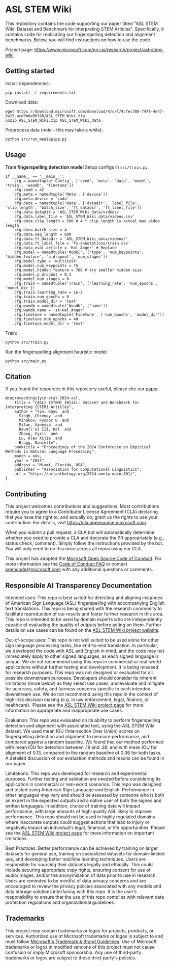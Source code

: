# ASL STEM Wiki

This repository contains the code supporting our paper titled "ASL STEM Wiki: Dataset and Benchmark for Interpreting STEM Articles". Specifically, it contains code for replicating our fingerspelling detection and alignment benchmarks. Below, you will find instructions on how to use the code. 

Project page: https://www.microsoft.com/en-us/research/project/asl-stem-wiki

## Getting started

Install dependencies: 
```
pip install -r requirements.txt
```
Download data: 
```
wget https://download.microsoft.com/download/4/c/f/4cfec788-7478-4e47-9a15-ace9b6a96198/ASL_STEM_Wiki.zip
unzip ASL_STEM_Wiki.zip ASL_STEM_Wiki_data
```
Preprocess data (note - this may take a while):
```
python src/run_mediapipe.py 
```

## Usage
**Train fingerspelling detection model**
Setup configs in `src/train.py`:
```
if __name__ == '__main__':
    cfg = namedtuple('Config', ['seed', 'meta', 'data', 'model', 'train', 'wandb', 'finetune'])
    cfg.seed = 42
    cfg.meta = namedtuple('Meta', ['device'])
    cfg.meta.device = 'cuda'
    cfg.data = namedtuple('Data', ['datadir', 'label_file', 'clip_length', 'batch_size', 'ft_datadir', 'ft_label_file'])
    cfg.data.datadir = 'ASL_STEM_Wiki_data/videos/'
    cfg.data.label_file = 'ASL_STEM_Wiki_data/videos.csv'
    cfg.data.clip_length = 500 # 4 * clip_length is actual max video length
    cfg.data.batch_size = 4
    cfg.data.seq_length = 600
    cfg.data.ft_datadir = 'ASL_STEM_Wiki_data/videos/'
    cfg.data.ft_label_file = 'fs-annotations/train.csv'
    cfg.data.eval_article = 'Hal Anger' # Replace 
    cfg.model = namedtuple('Model', ['type', 'num_keypoints', 'hidden_feature', 'p_dropout', 'num_stages'])
    cfg.model.type = 'multitask'
    cfg.model.num_keypoints = 75
    cfg.model.hidden_feature = 768 # try smaller hidden size
    cfg.model.p_dropout = 0.3
    cfg.model.num_stages = 6
    cfg.train = namedtuple('Train', ['learning_rate', 'num_epochs', 'model_dir'])
    cfg.train.learning_rate = 1e-3
    cfg.train.num_epochs = 0
    cfg.train.model_dir = 'test'
    cfg.wandb = namedtuple('Wandb', ['name'])
    cfg.wandb.name = 'st-Hal_Anger'
    cfg.finetune = namedtuple('Finetune', ['num_epochs', 'model_dir'])
    cfg.finetune.num_epochs = 40
    cfg.finetune.model_dir = 'test'
```


Train:
```
python src/train.py
```
Run the fingerspelling alignment heuristic model:
```
python src/main.py
```

## Citation
If you found the resources in this repository useful, please cite our [paper](https://aclanthology.org/2024.emnlp-main.801/).

```
@inproceedings{yin-etal-2024-asl,
    title = "{ASL} {STEM} {W}iki: Dataset and Benchmark for Interpreting {STEM} Articles",
    author = "Yin, Kayo  and
      Singh, Chinmay  and
      Minakov, Fyodor O  and
      Milan, Vanessa  and
      Daum{\'e} III, Hal  and
      Zhang, Cyril  and
      Lu, Alex Xijie  and
      Bragg, Danielle",
    booktitle = "Proceedings of the 2024 Conference on Empirical Methods in Natural Language Processing",
    month = nov,
    year = "2024",
    address = "Miami, Florida, USA",
    publisher = "Association for Computational Linguistics",
    url = "https://aclanthology.org/2024.emnlp-main.801/",
}
```

## Contributing

This project welcomes contributions and suggestions.  Most contributions require you to agree to a
Contributor License Agreement (CLA) declaring that you have the right to, and actually do, grant us
the rights to use your contribution. For details, visit https://cla.opensource.microsoft.com.

When you submit a pull request, a CLA bot will automatically determine whether you need to provide
a CLA and decorate the PR appropriately (e.g., status check, comment). Simply follow the instructions
provided by the bot. You will only need to do this once across all repos using our CLA.

This project has adopted the [Microsoft Open Source Code of Conduct](https://opensource.microsoft.com/codeofconduct/).
For more information see the [Code of Conduct FAQ](https://opensource.microsoft.com/codeofconduct/faq/) or
contact [opencode@microsoft.com](mailto:opencode@microsoft.com) with any additional questions or comments.

## Responsible AI Transparency Documentation

Intended uses: This repo is best suited for detecting and aligning instances of American Sign Language (ASL) fingerspelling with accompanying English text translations. This repo is being shared with the research community to facilitate reproduction of our results and foster further research in this area. This repo is intended to be used by domain experts who are independently capable of evaluating the quality of outputs before acting on them. Further details on use cases can be found on the [ASL STEM Wiki project website](https://www.microsoft.com/en-us/research/project/asl-stem-wiki).  

Out-of-scope uses: This repo is not well suited to be used alone for other sign language processing tasks, like end-to-end translation. In particular, we developed the code with ASL and English in mind, and the code may not immediately apply to other signed languages, as each signed language is unique. We do not recommend using this repo in commercial or real-world applications without further testing and development. It is being released for research purposes. This repo was not designed or evaluated for all possible downstream purposes. Developers should consider its inherent limitations (more below) as they select use cases, and evaluate and mitigate for accuracy, safety, and fairness concerns specific to each intended downstream use. We do not recommend using this repo in the context of high-risk decision making (e.g. in law enforcement, legal, finance, or healthcare).  Please see the [ASL STEM Wiki project page](https://www.microsoft.com/en-us/research/project/asl-stem-wiki) for more information on appropriate and inappropriate use cases. 

Evaluation: This repo was evaluated on its ability to perform fingerspelling detection and alignment with associated text, using the ASL STEM Wiki dataset. We used mean IOU (Intersection Over Union) scores on fingerspelling detection and alignment to measure performance, and compared against a random baseline. We found that our method performed with mean IOU for detection between .19 and .28, and with mean IOU for alignment of 0.13, compared to the random baseline of 0.06 for both tasks. A detailed discussion of our evaluation methods and results can be found in our paper.  

Limitations: This repo was developed for research and experimental purposes. Further testing and validation are needed before considering its application in commercial or real-world scenarios. This repo was designed and tested using American Sign Language and English. Performance in other languages may vary and should be assessed by someone who is both an expert in the expected outputs and a native user of both the signed and written languages. In addition, choice of training data will impact performance, with large amounts of high-quality ASL likely to improve performance. This repo should not be used in highly regulated domains where inaccurate outputs could suggest actions that lead to injury or negatively impact an individual's legal, financial, or life opportunities. Please see the [ASL STEM Wiki project page](https://www.microsoft.com/en-us/research/project/asl-stem-wiki) for more information on important limitations. 

Best Practices: Better performance can be achieved by training on larger datasets for general use, training on specialized datasets for domain-limited use, and developing better machine learning techniques. Users are responsible for sourcing their datasets legally and ethically. This could include securing appropriate copy rights, ensuring consent for use of audio/images, and/or the anonymization of data prior to use in research. Users are reminded to be mindful of data privacy concerns and are encouraged to review the privacy policies associated with any models and data storage solutions interfacing with this repo. It is the user’s responsibility to ensure that the use of this repo complies with relevant data protection regulations and organizational guidelines. 

## Trademarks

This project may contain trademarks or logos for projects, products, or services. Authorized use of Microsoft 
trademarks or logos is subject to and must follow 
[Microsoft's Trademark & Brand Guidelines](https://www.microsoft.com/en-us/legal/intellectualproperty/trademarks/usage/general).
Use of Microsoft trademarks or logos in modified versions of this project must not cause confusion or imply Microsoft sponsorship.
Any use of third-party trademarks or logos are subject to those third-party's policies.
